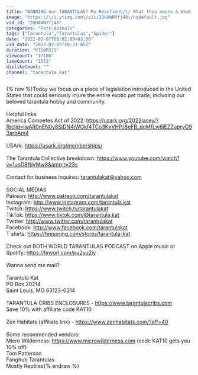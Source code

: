 ```yaml
---
title: "BANNING our TARANTULAS? My Reaction\/\/ What this means & What YOU can do to STOP it"
image: "https:\/\/i.ytimg.com\/vi\/2QHAWNYfj48\/hqdefault.jpg"
vid_id: "2QHAWNYfj48"
categories: "Pets-Animals"
tags: ["Tarantula","Tarantulas","Spider"]
date: "2022-02-07T08:02:09+03:00"
vid_date: "2022-02-05T20:31:05Z"
duration: "PT10M37S"
viewcount: "17106"
likeCount: "1572"
dislikeCount: ""
channel: "tarantula kat"
---
```

{% raw %}Today we focus on a piece of legislation introduced in the United States that could seriously injure the entire exotic pet trade, including our beloved tarantula hobby and community. <br /><br />Helpful links <br />America Competes Act of 2022: <a rel="nofollow" target="blank" href="https://usark.org/2022lacey/?fbclid=IwAR0nEN0y8SjDN4iWOkf4TCo3KxVHPJ8eFB_dqMfLw6iEZZupryO93arbAm4">https://usark.org/2022lacey/?fbclid=IwAR0nEN0y8SjDN4iWOkf4TCo3KxVHPJ8eFB_dqMfLw6iEZZupryO93arbAm4</a> <br /><br />USArk: <a rel="nofollow" target="blank" href="https://usark.org/memberships/">https://usark.org/memberships/</a> <br /><br />The Tarantula Collective breakdown: <a rel="nofollow" target="blank" href="https://www.youtube.com/watch?v=1uoD8fbVMw8&amp;t=23s">https://www.youtube.com/watch?v=1uoD8fbVMw8&amp;t=23s</a> <br /><br />Contact for business inquires: tarantulakat@yahoo.com <br /><br />SOCIAL MEDIAS<br />Patreon: <a rel="nofollow" target="blank" href="http://www.patreon.com/tarantulakat">http://www.patreon.com/tarantulakat</a><br />Instagram: <a rel="nofollow" target="blank" href="http://www.instagram.com/tarantula.kat">http://www.instagram.com/tarantula.kat</a> <br />Twitch: <a rel="nofollow" target="blank" href="https://www.twitch.tv/tarantulakat">https://www.twitch.tv/tarantulakat</a> <br />TikTok: <a rel="nofollow" target="blank" href="https://www.tiktok.com/@tarantula.kat">https://www.tiktok.com/@tarantula.kat</a> <br />Twitter: <a rel="nofollow" target="blank" href="http://www.twitter.com/tarantulakat">http://www.twitter.com/tarantulakat</a> <br />Facebook: <a rel="nofollow" target="blank" href="http://www.facebook.com/tarantulakat">http://www.facebook.com/tarantulakat</a><br />T shirts: <a rel="nofollow" target="blank" href="https://teespring.com/stores/tarantula-kat">https://teespring.com/stores/tarantula-kat</a> <br /><br />Check out BOTH WORLD TARANTULAS PODCAST on Apple music or Spotify: <a rel="nofollow" target="blank" href="https://tinyurl.com/pu2yu2jy">https://tinyurl.com/pu2yu2jy</a> <br /><br />Wanna send me mail? <br /> <br />Tarantula Kat <br />PO Box 20214 <br />Saint Louis, MO 63123-0214 <br /><br />TARANTULA CRIBS ENCLOSURES - <a rel="nofollow" target="blank" href="https://www.tarantulacribs.com">https://www.tarantulacribs.com</a> <br />Save 10% with affiliate code KAT10 <br /><br />Zen Habitats (affiliate link) - <a rel="nofollow" target="blank" href="https://www.zenhabitats.com/?aff=40">https://www.zenhabitats.com/?aff=40</a><br /><br />Some recommended vendors: <br />Micro Wilderness: <a rel="nofollow" target="blank" href="https://www.microwilderness.com">https://www.microwilderness.com</a> (code KAT10 gets you 10% off)<br />Tom Patterson <br />Fanghub Tarantulas <br />Mostly Reptiles{% endraw %}
